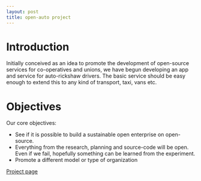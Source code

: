 ```yaml
---
layout: post
title: open-auto project
---
```


# Introduction

Initially conceived as an idea to promote the development of open-source services for co-operatives and unions, we have begun developing an app and service for auto-rickshaw drivers. The basic service should be easy enough to extend this to any kind of transport, taxi, vans etc.

# Objectives

Our core objectives:

* See if it is possible to build a sustainable open enterprise on open-source.
* Everything from the research, planning and source-code will be open. Even if we fail, hopefully something can be learned from the experiment.
* Promote a different model or type of organization

[Project page](https://github.com/digitatorin/auto-research/blob/master/README.md)
